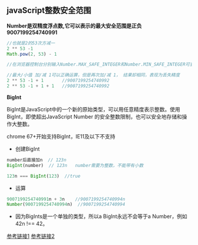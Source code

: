 
## javaScript整数安全范围

**Number是双精度浮点数,它可以表示的最大安全范围是正负9007199254740991**
```js
//也就是2的53次方减一 
2 ** 53 -1
Math.pow(2, 53) - 1

//在浏览器控制台分别输入Number.MAX_SAFE_INTEGER和Number.MIN_SAFE_INTEGER可查看对应的最大/小值

//最大/小值 加/减 1可以正确运算，但是再次加/减 1， 结果却相同，表现为丢失精度
2 ** 53 -1 + 1       //9007199254740992
2 ** 53 -1 + 1 + 1   //9007199254740992

```

**BigInt**

BigInt是JavaScript中的一个新的原始类型，可以用任意精度表示整数。使用BigInt，即使超出JavaScript Number 的安全整数限制，也可以安全地存储和操作大整数。

chrome 67+开始支持BigInt，IE11及以下不支持

- 创建BigInt 
```js
number后直接加n  // 123n
BigInt(number)  // 123n   number需要为整数，不能带有小数

123n === BigInt(123)  //true

```

- 运算
```js
9007199254740991n + 3n    //9007199254740994n
Number(9007199254740994n)  //9007199254740994


```

- 因为BigInts是一个单独的类型，所以a BigInt永远不会等于a Number，例如 42n !== 42。


[参考链接1](https://www.cnblogs.com/wangmeijian/p/9217352.html)
[参考链接2](https://segmentfault.com/a/1190000019912017?utm_source=tag-newest)